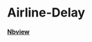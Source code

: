 # Airline-Delay
<b><a href="https://nbviewer.org/github/Stefan481997/Airline-Delay/blob/main/Arrival_delay.ipynb">Nbview</a></b>
